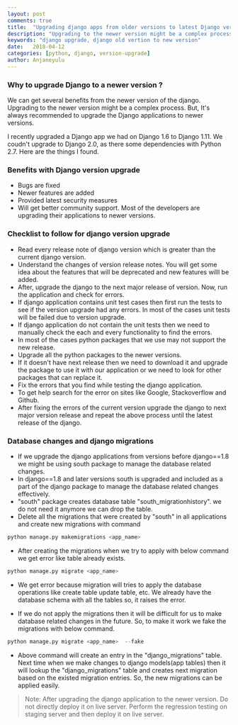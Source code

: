 ```yaml
---
layout: post
comments: true
title:  "Upgrading django apps from older versions to latest Django version"
description: "Upgrading to the newer version might be a complex process. But, It's always recommended to upgrade the Django applications to newer versions."
keywords: "django upgrade, django old vertion to new version"
date:   2018-04-12
categories: [python, django, version-upgrade]
author: Anjaneyulu
---
```

### Why to upgrade Django to a newer version ?

We can get several benefits from the newer version of the django. Upgrading to the newer version might be a complex process. But, It's always recommended to upgrade the Django applications to newer versions.

I recently upgraded a Django app we had on Django 1.6 to Django 1.11. We coudn't upgrade to Django 2.0, as there some dependencies with Python 2.7. Here are the things I found.

### Benefits with Django version upgrade
* Bugs are fixed
* Newer features are added
* Provided latest security measures
* Will get better community support. Most of the developers are upgrading their applications to newer versions. 

### Checklist to follow for django version upgrade
* Read every release note of django version which is greater than the current django version.
* Understand the changes of version release notes. You will get some idea about the features that will be deprecated and new features willl be added.
* After, upgrade the django to the next major release of version. Now, run the application and check for errors.
* If django application contains unit test cases then first run the tests to see if the version upgrade had any errors. In most of the cases unit tests will be failed due to version upgrade.
* If django application do not contain the unit tests then we need to manually check the each and every functionality to find the errors.
* In most of the cases python packages that we use may not support the new release.
* Upgrade all the python packages to the newer versions.
* If it doesn't have next release then we need to download it and upgrade the package to use it with our application or we need to look for other packages that can replace it.
* Fix the errors that you find while testing the django application.
* To get help search for the error on sites like Google, Stackoverflow and Github.
* After fixing the errors of the current version upgrade the django to next major version release and repeat the above process until the latest release of the django.


### Database changes and django migrations
* If we upgrade the django applications from versions before django==1.8 we might be using south package to manage the database related changes.
* In django==1.8 and later versions south is upgraded and included as a part of the django package to manage the database related changes effectively.
* "south" package creates database table "south_migrationhistory". we do not need it anymore we can drop the table.
* Delete all the migrations that were created by "south" in all applications and create new migrations with command
```python
python manage.py makemigrations <app_name>
```
* After creating the migrations when we try to apply with below command we get error like table already exists.
```python
python manage.py migrate <app_name>
```

* We get error because migration will tries to apply the database  operations like create table update table, etc. We already have the database schema with all the tables so, it raises the error.

* If we do not apply the migrations then it will be difficult for us to make database related changes in the future. So, to make it work we fake the migrations with below command.
```python
python manage.py migrate <app_name>  --fake
``` 

* Above command will create an entry in the "django_migrations" table. Next time when we make changes to django models(app tables) then it will lookup the "django_migrations" table and creates next migration based on the existed migration entries. So, the new migrations can be applied easily.


>Note: After upgrading the django application to the newer version. Do not directly deploy it on live server. Perform the regression testing on staging server and then deploy it on live server.
